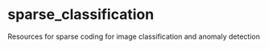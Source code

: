 # sparse_classification
Resources for sparse coding for image classification and anomaly detection 
